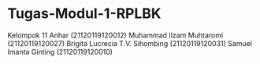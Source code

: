 # Tugas-Modul-1-RPLBK

Kelompok 11
Anhar (21120119120012)
Muhammad Ilzam Muhtaromi (21120119120027)
Brigita Lucrecia T.V. Sihombing (21120119120031)
Samuel Imanta Ginting (21120119120010)
